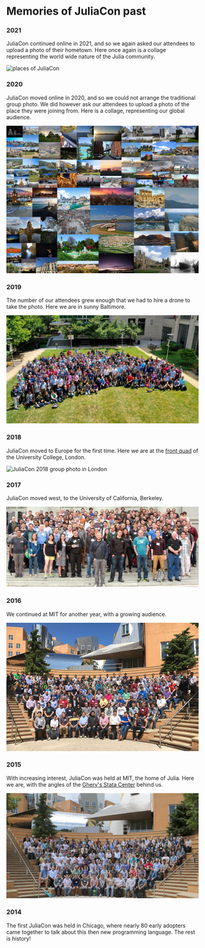
# Memories of JuliaCon past

### 2021

JuliaCon continued online in 2021, and so we again asked our attendees to upload a photo of their hometown. Here once again is a collage representing the world wide nature of the Julia community.

![places of JuliaCon](/assets/shared/img/juliacon-2021.jpg)


### 2020

JuliaCon moved online in 2020, and so we could not arrange the traditional group photo. We did however ask our attendees to upload a photo of the place they were joining from. Here is a collage, representing our global audience.  

![places of JuliaCon](/assets/shared/img/juliacon-2020.jpg)

### 2019

The number of our attendees grew enough that we had to hire a drone to take the photo. Here we are in sunny Baltimore. 

![JuliaCon 2019 group photo in Baltimore](/assets/shared/img/juliacon-2019.jpg)

### 2018

JuliaCon moved to Europe for the first time. Here we are at the [front quad](https://en.wikipedia.org/wiki/UCL_Main_Building) of the University College, London. 

![JuliaCon 2018 group photo in London](/assets/shared/img/juliacon-2018.jpg)

### 2017

JuliaCon moved west, to the University of California, Berkeley. 

![JuliaCon 2017 group photo in Berkeley, California](/assets/shared/img/juliacon-2017.jpg)

### 2016 

We continued at MIT for another year, with a growing audience. 

![juliacon 2016 group photo at MIT](/assets/shared/img/juliacon-2016.jpg)

### 2015

With increasing interest, JuliaCon was held at MIT, the home of Julia. Here we are, with the angles of the [Ghery's Stata Center](https://en.wikipedia.org/wiki/Stata_Center) behind us. 

![JuliaCon 2015 group photo at MIT](/assets/shared/img/juliacon-2015.jpg)

### 2014

The first JuliaCon was held in Chicago, where nearly 80 early adopters came together to talk about this then new programming language. The rest is history!